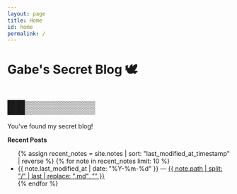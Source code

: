 ```yaml
---
layout: page
title: Home
id: home
permalink: /
---
```


# Gabe's Secret Blog 🕊️ 



# ██▒▒▒▒▒▒▒▒

You've found my secret blog!


**Recent Posts**

<ul>
  {% assign recent_notes = site.notes | sort: "last_modified_at_timestamp" | reverse %}
  {% for note in recent_notes limit: 10 %}
    <li>
      {{ note.last_modified_at | date: "%Y-%m-%d" }} — 
      <a class="internal-link" href="{{ site.baseurl }}{{ note.url }}">
        {{ note.path | split: "/" | last | replace: ".md", "" }}
      </a>
    </li>
  {% endfor %}
</ul>


<style>
  .wrapper {
    max-width: 46em;
  }
</style>

